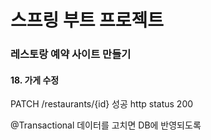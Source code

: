 # 스프링 부트 프로젝트
### 레스토랑 예약 사이트 만들기 

#### 18. 가게 수정  

PATCH /restaurants/{id}
성공 http status 200  

@Transactional 데이터를 고치면 DB에 반영되도록   

